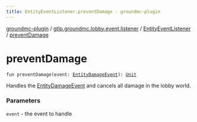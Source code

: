 ```yaml
---
title: EntityEventListener.preventDamage - groundmc-plugin
---
```


[groundmc-plugin](../../index.html) / [gtlp.groundmc.lobby.event.listener](../index.html) / [EntityEventListener](index.html) / [preventDamage](.)

# preventDamage

`fun preventDamage(event: `[`EntityDamageEvent`](https://hub.spigotmc.org/javadocs/spigot/org/bukkit/event/entity/EntityDamageEvent.html)`): `[`Unit`](https://kotlinlang.org/api/latest/jvm/stdlib/kotlin/-unit/index.html)

Handles the [EntityDamageEvent](https://hub.spigotmc.org/javadocs/spigot/org/bukkit/event/entity/EntityDamageEvent.html) and cancels all damage in the lobby world.

### Parameters

`event` - the event to handle